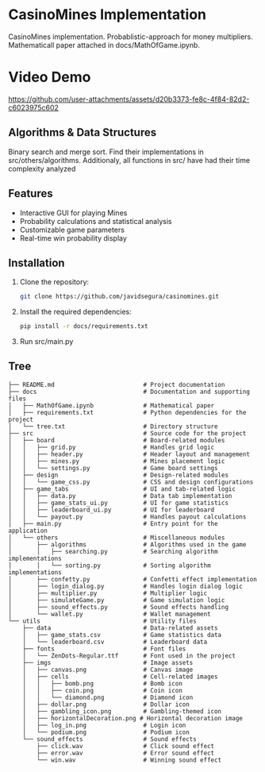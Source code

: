
# CasinoMines Implementation
CasinoMines implementation. Probablistic-approach for money multipliers. Mathematicall paper attached in docs/MathOfGame.ipynb.


# Video Demo
https://github.com/user-attachments/assets/d20b3373-fe8c-4f84-82d2-c6023975c602


## Algorithms & Data Structures

Binary search and merge sort. Find their implementations in src/others/algorithms. Additionaly, all functions in src/ have had their time
complexity analyzed


## Features

- Interactive GUI for playing Mines
- Probability calculations and statistical analysis
- Customizable game parameters
- Real-time win probability display


## Installation

1. Clone the repository:
   ```bash
   git clone https://github.com/javidsegura/casinomines.git
   ```
2. Install the required dependencies:
   ```bash
   pip install -r docs/requirements.txt
   ```
3. Run src/main.py


## Tree

```
├── README.md                         # Project documentation
├── docs                              # Documentation and supporting files
│   ├── MathOfGame.ipynb              # Mathematical paper
│   ├── requirements.txt              # Python dependencies for the project
│   └── tree.txt                      # Directory structure
├── src                               # Source code for the project
│   ├── board                         # Board-related modules
│   │   ├── grid.py                   # Handles grid logic
│   │   ├── header.py                 # Header layout and management
│   │   ├── mines.py                  # Mines placement logic
│   │   └── settings.py               # Game board settings
│   ├── design                        # Design-related modules
│   │   └── game_css.py               # CSS and design configurations
│   ├── game_tabs                     # UI and tab-related logic
│   │   ├── data.py                   # Data tab implementation
│   │   ├── game_stats_ui.py          # UI for game statistics
│   │   ├── leaderboard_ui.py         # UI for leaderboard
│   │   └── payout.py                 # Handles payout calculations
│   ├── main.py                       # Entry point for the application
│   └── others                        # Miscellaneous modules
│       ├── algorithms                # Algorithms used in the game
│       │   ├── searching.py          # Searching algorithm implementations
│       │   └── sorting.py            # Sorting algorithm implementations
│       ├── confetty.py               # Confetti effect implementation
│       ├── login_dialog.py           # Handles login dialog logic
│       ├── multiplier.py             # Multiplier logic
│       ├── simulateGame.py           # Game simulation logic
│       ├── sound_effects.py          # Sound effects handling
│       └── wallet.py                 # Wallet management
└── utils                             # Utility files
    ├── data                          # Data-related assets
    │   ├── game_stats.csv            # Game statistics data
    │   └── leaderboard.csv           # Leaderboard data
    ├── fonts                         # Font files
    │   └── ZenDots-Regular.ttf       # Font used in the project
    ├── imgs                          # Image assets
    │   ├── canvas.png                # Canvas image
    │   ├── cells                     # Cell-related images
    │   │   ├── bomb.png              # Bomb icon
    │   │   ├── coin.png              # Coin icon
    │   │   └── diamond.png           # Diamond icon
    │   ├── dollar.png                # Dollar icon
    │   ├── gambling_icon.png         # Gambling-themed icon
    │   ├── horizontalDecoration.png # Horizontal decoration image
    │   ├── log_in.png                # Login icon
    │   └── podium.png                # Podium icon
    └── sound_effects                 # Sound effects
        ├── click.wav                 # Click sound effect
        ├── error.wav                 # Error sound effect
        └── win.wav                   # Winning sound effect

```